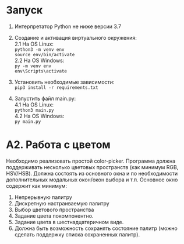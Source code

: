 # Запуск
1.  Интерпретатор Python не ниже версии 3.7
2.  Создание и активация виртуального окружения:\
2.1 На OS Linux:\
`python3 -m venv env`\
`source env/bin/activate`\
2.2 На OS Windows:\
`py -m venv env`\
`env\Scripts\activate`

3.  Установить необходимые зависимости:\
`pip3 install -r requirements.txt`

4.  Запустить файл main.py:\
4.1 На OS Linux:\
`python3 main.py`\
4.2 На OS Windows:\
`py main.py`

# A2. Работа с цветом

Необходимо реализовать простой color-picker. Программа должна поддерживать несколько цветовых пространств (как минимум RGB, HSV/HSB). Должна состоять из основного окна и по необходимости дополнительных модальных окон/окон выбора и т.п. Основное окно содержит как минимум:

1.  Непрерывную палитру
2.  Дискретную настраиваемую палитру
3.  Выбор цветового пространства
4.  Задание цвета покомпонентно.
5.  Задание цвета в шестнадцатеричном виде.
6.  Должна быть возможность сохранять состояние палитр (можно сделать поддержку списка сохраненных палитр).
